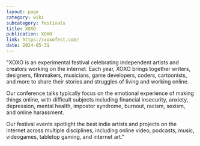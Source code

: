 ```yaml
---
layout: page
category: wiki
subcategory: festivals
title: XOXO
publication: XOXO
link: https://xoxofest.com/
date: 2024-05-31
---
```


"XOXO is an experimental festival celebrating independent artists and creators working on the internet. Each year, XOXO brings together writers, designers, filmmakers, musicians, game developers, coders, cartoonists, and more to share their stories and struggles of living and working online.

Our conference talks typically focus on the emotional experience of making things online, with difficult subjects including financial insecurity, anxiety, depression, mental health, impostor syndrome, burnout, racism, sexism, and online harassment.

Our festival events spotlight the best indie artists and projects on the internet across multiple disciplines, including online video, podcasts, music, videogames, tabletop gaming, and internet art."
